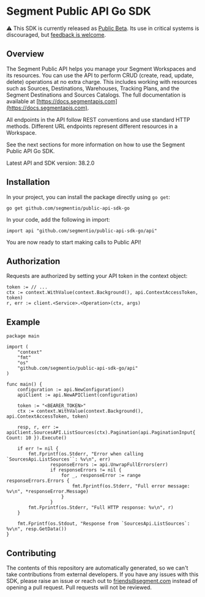 # Segment Public API Go SDK

:warning: This SDK is currently released as [Public Beta](https://segment.com/legal/first-access-beta-preview/). Its use in critical systems is discouraged, but [feedback is welcome](#contributing).

## Overview

The Segment Public API helps you manage your Segment Workspaces and its resources. You can use the API to perform CRUD (create, read, update, delete) operations at no extra charge. This includes working with resources such as Sources, Destinations, Warehouses, Tracking Plans, and the Segment Destinations and Sources Catalogs. The full documentation is available at [https://docs.segmentapis.com](https://docs.segmentapis.com).

All endpoints in the API follow REST conventions and use standard HTTP methods. Different URL endpoints represent different resources in a Workspace.

See the next sections for more information on how to use the Segment Public API Go SDK.

Latest API and SDK version: 38.2.0

## Installation

In your project, you can install the package directly using `go get`:

```shell
go get github.com/segmentio/public-api-sdk-go
```

In your code, add the following in import:

```golang
import api "github.com/segmentio/public-api-sdk-go/api"
```

You are now ready to start making calls to Public API!

## Authorization

Requests are authorized by setting your API token in the context object:

```golang
token := // ...
ctx := context.WithValue(context.Background(), api.ContextAccessToken, token)
r, err := client.<Service>.<Operation>(ctx, args)
```

## Example

```golang
package main

import (
    "context"
    "fmt"
    "os"
    "github.com/segmentio/public-api-sdk-go/api"
)

func main() {
    configuration := api.NewConfiguration()
    apiClient := api.NewAPIClient(configuration)

    token := "<BEARER_TOKEN>"
    ctx := context.WithValue(context.Background(), api.ContextAccessToken, token)

    resp, r, err := apiClient.SourcesAPI.ListSources(ctx).Pagination(api.PaginationInput{ Count: 10 }).Execute()

    if err != nil {
        fmt.Fprintf(os.Stderr, "Error when calling `SourcesApi.ListSources``: %v\n", err)
				responseErrors := api.UnwrapFullErrors(err)
				if responseErrors != nil {
					for _, responseError := range responseErrors.Errors {
						fmt.Fprintf(os.Stderr, "Full error message: %v\n", *responseError.Message)
					}
				}
        fmt.Fprintf(os.Stderr, "Full HTTP response: %v\n", r)
    }

    fmt.Fprintf(os.Stdout, "Response from `SourcesApi.ListSources`: %v\n", resp.GetData())
}
```

## Contributing

The contents of this repository are automatically generated, so we can't take contributions from external developers. If you have any issues with this SDK, please raise an issue or reach out to friends@segment.com instead of opening a pull request. Pull requests will not be reviewed.
